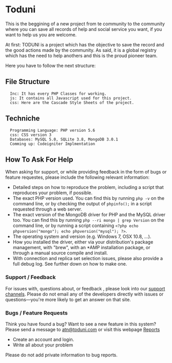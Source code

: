 # Toduni
This is the beggining of a new project from te community to the community where you can save all records of help and social service you want, if you want to help us you are welcome.

At first: TODUNI is a project which has the objective to save the record and the good actions made by the community.
As said, it is a global registry which has the need to help anothers and this is the proud pioneer team.

Here you have to follow the next structure:

## File Structure
      Inc: It has every PHP Classes for working.
      js: It contains all Javascript used for this project.
      css: Here are the Cascade Style Sheets of the project.

## Techniche
      Programming Language: PHP version 5.6
      css: CSS version 3
      Databases: MySQL 5.0, SQLite 3.8, MongoDB 3.0.1
      Comming up: Codeigniter Implmentation
  

## How To Ask For Help

When asking for support, or while providing feedback in the form of bugs or
feature requestes, please include the following relevant information:

 - Detailed steps on how to reproduce the problem, including a script that
   reproduces your problem, if possible. 
 - The exact PHP version used. You can find this by running `php -v` on the
   command line, or by checking the output of `phpinfo();` in a script
   requested through a web server.
 - The exact version of the MongoDB driver for PHP and the MySQL driver too. 
  You can find this by running `php --ri mongo | grep Version` on the command line, 
  or by running  a script containing `<?php echo phpversion("mongo"); echo phpversion("mysql"); ?>`.
 - The operating system and version (e.g. Windows 7, OSX 10.8, ...).
 - How you installed the driver, either via your distribution's package
   management, with "brew", with an \*AMP installation package, or through a
   manual source compile and install.
 - With connection and replica set selection issues, please also provide a
   full debug log. See further down on how to make one.



### Support / Feedback

For issues with, questions about, or feedback , please look
into our [support channels](www.toduni.com/feedback). Please do
not email any of the developers directly with issues or
questions—you're more likely to get an answer on that site.


### Bugs / Feature Requests

Think you have found a bug? Want to see a new feature in this system? Please
send a message to atn@toduni.com or visit this webpage [Reports](www.toduni.com/feedback)

 - Create an account and login.
 - Write all about your problem

Please do not add private information to bug reports.


